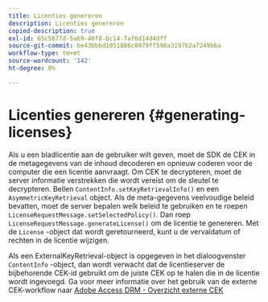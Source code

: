```yaml
---
title: Licenties genereren
description: Licenties genereren
copied-description: true
exl-id: 65c5677d-5a69-46f8-bc14-7af6d14d4dff
source-git-commit: be43bbbd1051886c8979ff590a3197b2a7249b6a
workflow-type: tm+mt
source-wordcount: '142'
ht-degree: 0%

---
```


# Licenties genereren {#generating-licenses}

Als u een bladlicentie aan de gebruiker wilt geven, moet de SDK de CEK in de metagegevens van de inhoud decoderen en opnieuw coderen voor de computer die een licentie aanvraagt. Om CEK te decrypteren, moet de server informatie verstrekken die wordt vereist om de sleutel te decrypteren. Bellen `ContentInfo.setKeyRetrievalInfo()` en een `AsymmetricKeyRetrieval` object. Als de meta-gegevens veelvoudige beleid bevatten, moet de server bepalen welk beleid te gebruiken en te roepen `LicenseRequestMessage.setSelectedPolicy()`. Dan roep `LicenseRequestMessage.generateLicense()` om de licentie te genereren. Met de `License` -object dat wordt geretourneerd, kunt u de vervaldatum of rechten in de licentie wijzigen.

Als een ExternalKeyRetrieval-object is opgegeven in het dialoogvenster `ContentInfo` -object, dan wordt verwacht dat de licentieserver de bijbehorende CEK-id gebruikt om de juiste CEK op te halen die in de licentie wordt ingevoegd. Ga voor meer informatie over het gebruik van de externe CEK-workflow naar [Adobe Access DRM - Overzicht externe CEK](../../../aaxs-drm-xkey-mgmt/aaxs-drm-using-external-cek-overview.md)
